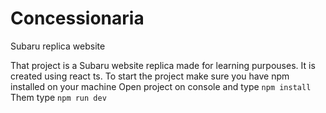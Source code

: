 # Concessionaria
Subaru replica website


That project is a Subaru website replica made for learning purpouses. It is created using react ts.
To start the project make sure you have npm installed on your machine
Open project on console and type `npm install`
Them type `npm run dev`
